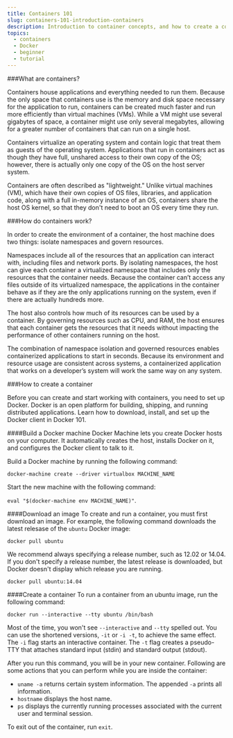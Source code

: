 ```yaml
---
title: Containers 101
slug: containers-101-introduction-containers
description: Introduction to container concepts, and how to create a container using Docker
topics:
  - containers
  - Docker
  - beginner
  - tutorial
---
```


###What are containers?

Containers house applications and everything needed to run them. Because the only space that containers use is the memory and disk space necessary for the application to run, containers can be created much faster and run more efficiently than virtual machines (VMs). While a VM might use several gigabytes of space, a container might use only several megabytes, allowing for a greater number of containers that can run on a single host.

Containers virtualize an operating system and contain logic that treat them as guests of the operating system. Applications that run in containers act as though they have full, unshared access to their own copy of the OS; however, there
is actually only one copy of the OS on the host server system.

Containers are often described as "lightweight." Unlike virtual machines (VM),
which have their own copies of OS files, libraries, and application code, along
with a full in-memory instance of an OS, containers share the host OS kernel, so that they don't need to boot an OS every time they run.

###How do containers work?

In order to create the environment of a container, the host machine
does two things: isolate namespaces and govern resources.

Namespaces include all of the resources that an application can interact with,
including files and network ports. By isolating namespaces, the host can
give each container a virtualized namespace that includes only the resources
that the container needs. Because the container can’t access any files
outside of its virtualized namespace, the applications in the container behave as if they are
the only applications running on the system, even if there are actually hundreds more.

The host also controls how much of its resources can be used by a container.
By governing resources such as CPU, and RAM, the
host ensures that each container gets the resources that it needs without
impacting the performance of other containers running on the host.

The combination of namespace isolation and governed resources enables
containerized applications to start in seconds.  Because its environment and
resource usage are consistent across systems, a containerized application
that works on a developer’s system will work the same way on any system.

###How to create a container

Before you can create and start working with containers, you need to set up Docker. Docker is an open platform for building, shipping, and running distributed applications. Learn how to download, install, and set up the Docker client in Docker 101. <!--link to Docker 101-->

####Build a Docker machine
Docker Machine lets you create Docker hosts on your computer. It automatically creates the host, installs Docker on it, and configures the Docker client to talk to it.

Build a Docker machine by running the following command:

`docker-machine create --driver virtualbox MACHINE_NAME`

Start the new machine with the following command:

`eval "$(docker-machine env MACHINE_NAME)"`.

####Download an image
To create and run a container, you must first download an image. For example, the following command downloads the latest relesase of the `ubuntu` Docker image:

`docker pull ubuntu`

We recommend always specifying a release number, such as 12.02 or 14.04.
If you don't specify a release number, the latest release is downloaded, but Docker doesn't display which release you are running.

`docker pull ubuntu:14.04`

####Create a container
To run a container from an ubuntu image, run the following command:

`docker run --interactive --tty ubuntu /bin/bash`

Most of the time, you won't see `--interactive` and `--tty` spelled out.
You can use the shortened versions, `-it` or `-i -t`, to
achieve the same effect. The `-i` flag starts an interactive container. The `-t` flag creates a pseudo-TTY that
attaches standard input (stdin) and standard output (stdout).

After you run this command, you will be in your new container.
Following are some actions that you can perform while you are
inside the container:

 * `uname -a` returns certain system information. The appended `-a` prints all information.
 * `hostname` displays the host name.
 * `ps` displays the currently running processes associated with the current user and terminal session.

To exit out of the container, run `exit`.
